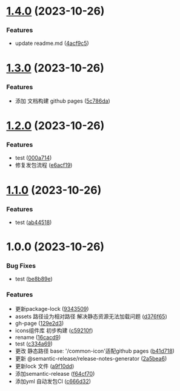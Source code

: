 # [1.4.0](https://github.com/raincolor/common-icon/compare/v1.3.0...v1.4.0) (2023-10-26)


### Features

* update readme.md ([4acf9c5](https://github.com/raincolor/common-icon/commit/4acf9c5db73b9e350a2582fb5078bf4112fc5222))

# [1.3.0](https://github.com/raincolor/common-icon/compare/v1.2.0...v1.3.0) (2023-10-26)


### Features

* 添加 文档构建  github pages ([5c786da](https://github.com/raincolor/common-icon/commit/5c786dac8606fb43d5f5fda8b90210c78cd1d677))

# [1.2.0](https://github.com/raincolor/common-icon/compare/v1.1.0...v1.2.0) (2023-10-26)


### Features

* test ([000a714](https://github.com/raincolor/common-icon/commit/000a7140fdcb86b71070c513073053d6805be6a3))
* 修复发包流程 ([e6acf19](https://github.com/raincolor/common-icon/commit/e6acf1909069684b92cdf0cc56dd6c7dfb1be8c4))

# [1.1.0](https://github.com/raincolor/common-icon/compare/v1.0.0...v1.1.0) (2023-10-26)


### Features

* test ([ab44518](https://github.com/raincolor/common-icon/commit/ab4451813f4997267b65443fd83a22f1905d4046))

# 1.0.0 (2023-10-26)


### Bug Fixes

* test ([be8b89e](https://github.com/raincolor/common-icon/commit/be8b89e62d5e15b0b76055e4273ff738bd31fd73))


### Features

*  更新package-lock ([9343509](https://github.com/raincolor/common-icon/commit/9343509a09c5a6d36cf4d40ce56813237bdcd97c))
* assets 路径设为相对路径 解决静态资源无法加载问题 ([d376f65](https://github.com/raincolor/common-icon/commit/d376f652ef8cc0368c36794d122ca9ab42dd9af6))
* gh-page ([129e2d3](https://github.com/raincolor/common-icon/commit/129e2d36db0d8c51559ebdfd5793b00e8151d23e))
* icons组件库 初步构建 ([c59210f](https://github.com/raincolor/common-icon/commit/c59210f82604723069727784682c0969779e35b3))
* rename ([16cacd9](https://github.com/raincolor/common-icon/commit/16cacd98ae58bc247f4b424e3f17997eecd0e465))
* test ([c334a69](https://github.com/raincolor/common-icon/commit/c334a69481975a5dba6f089d62658e53a57ea5a5))
* 更改 静态路径 base: '/common-icon'适配github pages ([b41d718](https://github.com/raincolor/common-icon/commit/b41d7189cefd4a84fba65a9701a074e622c2688f))
* 更新 @semantic-release/release-notes-generator ([2a5bea6](https://github.com/raincolor/common-icon/commit/2a5bea6799690ff92eecfbda5dc05e1ea6296e3d))
* 更新lock 文件 ([a9f10dd](https://github.com/raincolor/common-icon/commit/a9f10ddf5e4eda9a9da139c91e4802870f1f20bd))
* 添加semantic-release ([f64cf70](https://github.com/raincolor/common-icon/commit/f64cf707255e7fa62d5485a4a335a46357dfcf39))
* 添加yml 自动发包CI ([c666d32](https://github.com/raincolor/common-icon/commit/c666d323c62ed3a58ff3ac159f8007824397fea8))
